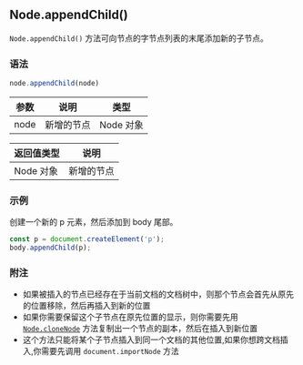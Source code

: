 ## Node.appendChild()

`Node.appendChild()` 方法可向节点的字节点列表的末尾添加新的子节点。

### 语法

```js
node.appendChild(node)
```

| 参数 | 说明       | 类型      |
| ---- | ---------- | --------- |
| node | 新增的节点 | Node 对象 |

| 返回值类型 | 说明       |
| ---------- | ---------- |
| Node 对象  | 新增的节点 |

### 示例

创建一个新的 p 元素，然后添加到 body 尾部。

```js
const p = document.createElement('p');
body.appendChild(p);
```

### 附注

- 如果被插入的节点已经存在于当前文档的文档树中，则那个节点会首先从原先的位置移除，然后再插入到新的位置
- 如果你需要保留这个子节点在原先位置的显示，则你需要先用 [`Node.cloneNode`](clone-node.md) 方法复制出一个节点的副本，然后在插入到新位置
- 这个方法只能将某个子节点插入到同一个文档的其他位置,如果你想跨文档插入,你需要先调用 `document.importNode` 方法


